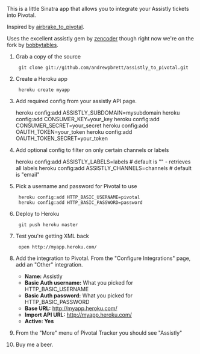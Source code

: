 This is a little Sinatra app that allows you to integrate your Assistly tickets into Pivotal. 

Inspired by [airbrake_to_pivotal](https://github.com/steveh/airbrake_to_pivotal).

Uses the excellent assistly gem by [zencoder](https://github.com/zencoder/assistly) though right now we're on the fork by [bobbytables](https://github.com/bobbytables/assistly).

1. Grab a copy of the source

        git clone git://github.com/andrewpbrett/assistly_to_pivotal.git

2. Create a Heroku app

        heroku create myapp

3. Add required config from your assistly API page.

	heroku config:add ASSISTLY_SUBDOMAIN=mysubdomain
	heroku config:add CONSUMER_KEY=your_key
	heroku config:add CONSUMER_SECRET=your_secret
	heroku config:add OAUTH_TOKEN=your_token
	heroku config:add OAUTH_TOKEN_SECRET=your_token
				
4. Add optional config to filter on only certain channels or labels

	heroku config:add ASSISTLY_LABELS=labels				# default is "" - retrieves all labels
	heroku config:add ASSISTLY_CHANNELS=channels		# default is "email"
				
5. Pick a username and password for Pivotal to use

        heroku config:add HTTP_BASIC_USERNAME=pivotal
        heroku config:add HTTP_BASIC_PASSWORD=password

6. Deploy to Heroku

        git push heroku master

7. Test you're getting XML back

        open http://myapp.heroku.com/

8. Add the integration to Pivotal. From the "Configure Integrations" page, add an "Other" integration.

    * **Name:** Assistly
    * **Basic Auth username:** What you picked for HTTP_BASIC_USERNAME
    * **Basic Auth password:** What you picked for HTTP_BASIC_PASSWORD
    * **Base URL:** http://myapp.heroku.com/
    * **Import API URL:** http://myapp.heroku.com/
    * **Active: Yes**

9. From the "More" menu of Pivotal Tracker you should see "Assistly"

10. Buy me a beer.
